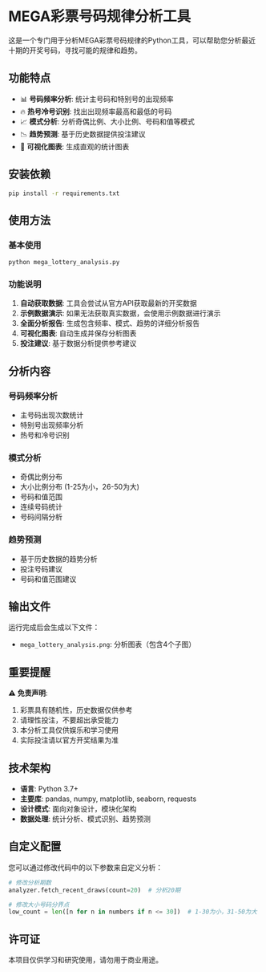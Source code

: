 # MEGA彩票号码规律分析工具

这是一个专门用于分析MEGA彩票号码规律的Python工具，可以帮助您分析最近十期的开奖号码，寻找可能的规律和趋势。

## 功能特点

- 📊 **号码频率分析**: 统计主号码和特别号的出现频率
- 🔥 **热号冷号识别**: 找出出现频率最高和最低的号码
- 📈 **模式分析**: 分析奇偶比例、大小比例、号码和值等模式
- 📉 **趋势预测**: 基于历史数据提供投注建议
- 🎨 **可视化图表**: 生成直观的统计图表

## 安装依赖

```bash
pip install -r requirements.txt
```

## 使用方法

### 基本使用

```bash
python mega_lottery_analysis.py
```

### 功能说明

1. **自动获取数据**: 工具会尝试从官方API获取最新的开奖数据
2. **示例数据演示**: 如果无法获取真实数据，会使用示例数据进行演示
3. **全面分析报告**: 生成包含频率、模式、趋势的详细分析报告
4. **可视化图表**: 自动生成并保存分析图表
5. **投注建议**: 基于数据分析提供参考建议

## 分析内容

### 号码频率分析
- 主号码出现次数统计
- 特别号出现频率分析
- 热号和冷号识别

### 模式分析
- 奇偶比例分布
- 大小比例分布 (1-25为小，26-50为大)
- 号码和值范围
- 连续号码统计
- 号码间隔分析

### 趋势预测
- 基于历史数据的趋势分析
- 投注号码建议
- 号码和值范围建议

## 输出文件

运行完成后会生成以下文件：
- `mega_lottery_analysis.png`: 分析图表（包含4个子图）

## 重要提醒

⚠️ **免责声明**:
1. 彩票具有随机性，历史数据仅供参考
2. 请理性投注，不要超出承受能力
3. 本分析工具仅供娱乐和学习使用
4. 实际投注请以官方开奖结果为准

## 技术架构

- **语言**: Python 3.7+
- **主要库**: pandas, numpy, matplotlib, seaborn, requests
- **设计模式**: 面向对象设计，模块化架构
- **数据处理**: 统计分析、模式识别、趋势预测

## 自定义配置

您可以通过修改代码中的以下参数来自定义分析：

```python
# 修改分析期数
analyzer.fetch_recent_draws(count=20)  # 分析20期

# 修改大小号码分界点
low_count = len([n for n in numbers if n <= 30])  # 1-30为小，31-50为大
```

## 许可证

本项目仅供学习和研究使用，请勿用于商业用途。

